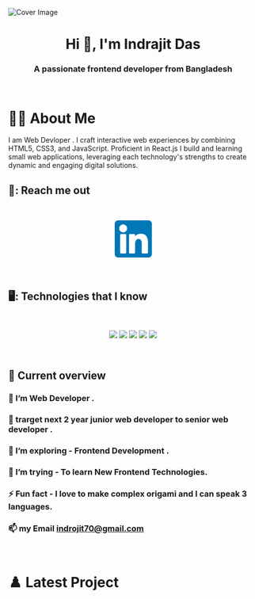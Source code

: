 ![Cover Image](https://miro.medium.com/v2/resize:fit:1400/format:webp/0*WedB2EeHtR9RYo2N)

<h1 align="center">Hi 👋, I'm Indrajit Das</h1>
<h3 align="center">A passionate frontend developer from Bangladesh</h3>




<br />

# 👨‍🦱 About Me
<p>
  I am Web Devloper . I craft interactive web experiences by combining HTML5, CSS3, and JavaScript. Proficient in React.js I build and learning small web  applications, leveraging each technology's strengths to create dynamic and engaging digital solutions.
</p>


## 📧: Reach me out

<br />

<p align="center">
<a align="center"  href="https://www.linkedin.com/in/indrajit-das-70-developer/" target="blank">
<img  src="https://github.com/Foysal79/Foysal79/blob/main/linkedin_174857.png?raw=true" alt="indrojit" height="75" width="75" />
</a>
</p>

<br />



## 🖥️: Technologies that I know

<br>

<p align="center">
<img src="https://github.com/mir-hussain/mir-hussain/blob/main/images/icons/HTML.png"/>
<img src="https://github.com/mir-hussain/mir-hussain/blob/main/images/icons/css.png"/>
  <img src="https://github.com/mir-hussain/mir-hussain/blob/main/images/icons/tailwind.png"/>
  
<img src="https://github.com/mir-hussain/mir-hussain/blob/main/images/icons/react.png"/>
<img src="https://github.com/mir-hussain/mir-hussain/blob/main/images/icons/JavaScript.png"/>



</p>
<br/>


## :eyes: Current overview



### 🔭 I’m Web Developer .
### 🏁 trarget next 2 year junior web developer to senior web developer .
### 🌱 I’m exploring - Frontend Development .
### 🤔 I’m trying - To  learn New Frontend Technologies. 
### ⚡ Fun fact - I love to make complex origami and I can speak 3 languages.
### 📫 my Email **indrojit70@gmail.com**


<br />

# ♟️ Latest Project
<br />
<!-- 
✈️ **OnTrip ( Travel Guide Website )**

[OnTrip Live Link](https://goexplor-e8ca8.web.app/)

admin Gmail : admin@gmail.com .
<br />
password : admin@gmail.com .

<ul>
  <li>Select your ideal tour package at OnTrip, where you curate your
adventure and choose your guide for an unparalleled travel
experience .</li>
  <li>Tourists review guides, and share travel tales on OnTrip's platform .</li>
  <li>Three role of OnTrip Website - Admin, Guide, Tourist .</li>

</ul>

<br />
<br />
<br />


🚗 **GoExplor ( Agency base Travel Website )**

[GoExplor Live Link](https://goexplor-e8ca8.web.app/)



<ul>
  <li>GoExplor Totally agency base tur travel guide . difference agencies can add the packages and if tourist like
package tourist can book .</li>
  <li>Login & Registration systems using firebase .
</li>
  <li>If user is login user , he or she can add any travel service and delate and update own Added Package.</li>

</ul>

<br />
<br />
<br />


🛍️ **Brand-Shop ( Online Shopping website )**

[Brand-Shop Live Link](https://leafy-lokum-545b2b.netlify.app/)



<ul>
  <li>This platform empowers customers to procure premium fashion and apparel from world-class luxury brands .</li>
  <li>Easily categorize and update products of your choice with personalized preferences using this website's
interface .
</li>
  <li>Any Products Purchased by the customer will be displayed directly in the My Card session .
</li>

</ul>
-->

<br />
<br />
<br />

